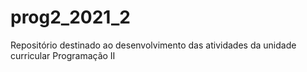 # prog2_2021_2
Repositório destinado ao desenvolvimento das atividades da unidade curricular Programação II

